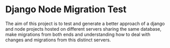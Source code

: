 # Django Node Migration Test
The aim of this project is to test and generate a better approach of a django and node projects hosted on different servers sharing the same database, make migrations from both ends and understanding how to deal with changes and migrations from this distinct servers.


